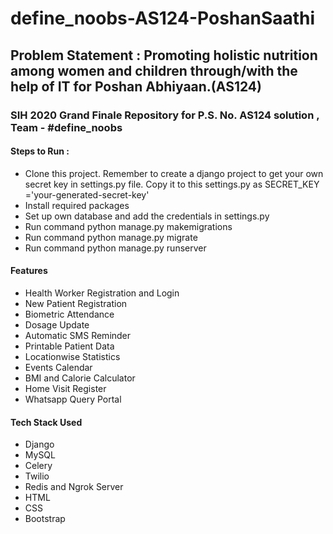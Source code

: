 # define_noobs-AS124-PoshanSaathi
## Problem Statement : Promoting holistic nutrition among women and children through/with the help of IT for Poshan Abhiyaan.(AS124)

### SIH 2020 Grand Finale Repository for P.S. No. AS124 solution , Team - #define_noobs


#### Steps to Run :
- Clone this project. Remember to create a django project to get your own secret key in settings.py file. Copy it to this settings.py as SECRET_KEY ='your-generated-secret-key'
- Install required packages
- Set up own database and add the credentials in settings.py
- Run command python manage.py makemigrations 
- Run command python manage.py migrate 
- Run command python manage.py runserver

#### Features

- Health Worker Registration and Login
- New Patient Registration
- Biometric Attendance
- Dosage Update
- Automatic SMS Reminder
- Printable Patient Data
- Locationwise Statistics
- Events Calendar
- BMI and Calorie Calculator
- Home Visit Register
- Whatsapp Query Portal

#### Tech Stack Used

- Django
- MySQL
- Celery
- Twilio
- Redis and Ngrok Server
- HTML
- CSS
- Bootstrap
